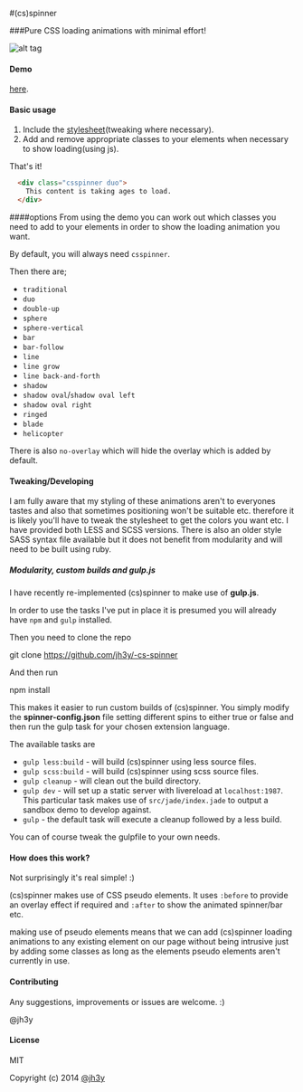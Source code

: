 #(cs)spinner


###Pure CSS loading animations with minimal effort!

![alt tag](https://raw.github.com/jh3y/-cs-spinner/master/src/images/csspinner.gif)

#### Demo
[here](http://jh3y.github.io/-cs-spinner).

#### Basic usage
1. Include the [stylesheet](https://raw2.github.com/jh3y/-cs-spinner/master/csspinner.css)(tweaking where necessary).
2. Add and remove appropriate classes to your elements when necessary to show loading(using js).


That's it!

```html
  <div class="csspinner duo">
    This content is taking ages to load.
  </div>
```

####options
From using the demo you can work out which classes you need to add to your elements in order to show the loading animation you want.

By default, you will always need `csspinner`.

Then there are;

* `traditional`
* `duo`
* `double-up`
* `sphere`
* `sphere-vertical`
* `bar`
* `bar-follow`
* `line`
* `line grow`
* `line back-and-forth`
* `shadow`
* `shadow oval`/`shadow oval left`
* `shadow oval right`
* `ringed`
* `blade`
* `helicopter`

There is also `no-overlay` which will hide the overlay which is added by default.

#### Tweaking/Developing
I am fully aware that my styling of these animations aren't to everyones tastes and also that sometimes positioning won't be suitable etc. therefore it is likely you'll have to tweak the stylesheet to get the colors you want etc. I have provided both LESS and SCSS versions. There is also an older style SASS syntax file available but it does not benefit from modularity and will need to be built using ruby.

##### Modularity, custom builds and gulp.js
I have recently re-implemented (cs)spinner to make use of __gulp.js__.

In order to use the tasks I've put in place it is presumed you will already have `npm` and `gulp` installed.

Then you need to clone the repo

  git clone https://github.com/jh3y/-cs-spinner

And then run

  npm install

This makes it easier to run custom builds of (cs)spinner. You simply modify the __spinner-config.json__ file setting different spins to either true or false and then run the gulp task for your chosen extension language.

The available tasks are

* `gulp less:build` - will build (cs)spinner using less source files.
* `gulp scss:build` - will build (cs)spinner using scss source files.
* `gulp cleanup` - will clean out the build directory.
* `gulp dev` - will set up a static server with livereload at `localhost:1987`. This particular task makes use of `src/jade/index.jade` to output a sandbox demo to develop against.
* `gulp` - the default task will execute a cleanup followed by a less build.

You can of course tweak the gulpfile to your own needs.

#### How does this work?
Not surprisingly it's real simple! :)

(cs)spinner makes use of CSS pseudo elements. It uses `:before` to provide an overlay effect if required and `:after` to show the animated spinner/bar etc.

making use of pseudo elements means that we can add (cs)spinner loading animations to any existing element on our page without being intrusive just by adding some classes as long as the elements pseudo elements aren't currently in use.

#### Contributing

Any suggestions, improvements or issues are welcome. :)

@jh3y

#### License

MIT

Copyright (c) 2014 [@jh3y](https://github.com/jh3y)
